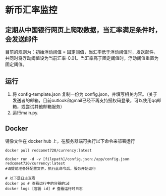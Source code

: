 # 新币汇率监控

## 定期从中国银行网页上爬取数据，当汇率满足条件时，会发送邮件

目前的规则为：初始浮动阈值 = 固定阈值，当汇率低于浮动阈值时，发送邮件，并同时将浮动阈值设为当前汇率-0.01。当汇率高于固定阈值时，浮动阈值重置为固定阈值。

## 运行
1. 将 config-template.json 复制一份为 config.json，并填写相关内容。（关于发送者的邮箱，目前outlook和gmail已经不再支持授权码登录，可以使用qq邮箱，或尝试其他邮箱服务）
2. 运行main.py.

## Docker
镜像文件在 docker hub 上，在服务器端可执行以下命令来部署运行

```Shell
docker pull redcomet720/currency:latest

docker run -d -v [filepath]/config.json:/app/config.json redcomet720/currency:latest 
#请提前准备好配置文件，执行此命令后，服务开始运行

# 以下是日志查看
docker ps # 查看运行中的容器的id
docker logs [容器 id] # 查看运行时日志 

```